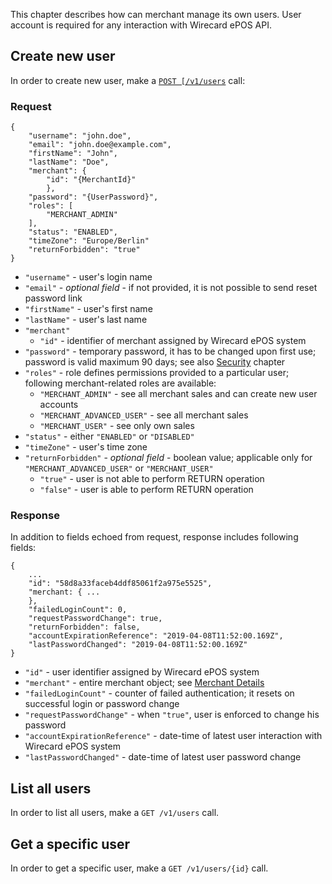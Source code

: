 This chapter describes how can merchant manage its own users. User account is required for any interaction with Wirecard ePOS API.

## Create new user

In order to create new user, make a [`POST [/v1/users`](https://switch.wirecard.com/mswitch-server/v1/users) call:

### Request
        
    {
        "username": "john.doe",
        "email": "john.doe@example.com",
        "firstName": "John",
        "lastName": "Doe",
        "merchant": {
            "id": "{MerchantId}"
            },
        "password": "{UserPassword}",
        "roles": [
            "MERCHANT_ADMIN"
        ],
        "status": "ENABLED",
        "timeZone": "Europe/Berlin"
        "returnForbidden": "true"
    }

- `"username"` - user's login name
- `"email"` - _optional field_ - if not provided, it is not possible to send reset password link
- `"firstName"` - user's first name
- `"lastName"` - user's last name
- `"merchant"`
    - `"id"` - identifier of merchant assigned by Wirecard ePOS system
- `"password"` - temporary password, it has to be changed upon first use; password is valid maximum 90 days; see also [Security](security.md) chapter
- `"roles"` - role defines permissions provided to a particular user; following merchant-related roles are available:
    - `"MERCHANT_ADMIN"` - see all merchant sales and can create new user accounts 
    - `"MERCHANT_ADVANCED_USER"` - see all merchant sales
    - `"MERCHANT_USER"` - see only own sales
- `"status"` - either `"ENABLED"` or `"DISABLED"`
- `"timeZone"` - user's time zone
- `"returnForbidden"` - _optional field_ - boolean value; applicable only for `"MERCHANT_ADVANCED_USER"` or `"MERCHANT_USER"`
    - `"true"` - user is not able to perform RETURN operation
    - `"false"` - user is able to perform RETURN operation

### Response

In addition to fields echoed from request, response includes following fields:

    {        
        ...
        "id": "58d8a33faceb4ddf85061f2a975e5525",
        "merchant: { ...
        },
        "failedLoginCount": 0,
        "requestPasswordChange": true,
        "returnForbidden": false,
        "accountExpirationReference": "2019-04-08T11:52:00.169Z",
        "lastPasswordChanged": "2019-04-08T11:52:00.169Z"
    }
        
- `"id"` - user identifier assigned by Wirecard ePOS system
- `"merchant"` - entire merchant object; see [Merchant Details](merchant.md)
- `"failedLoginCount"` - counter of failed authentication; it resets on successful login or password change
- `"requestPasswordChange"` - when `"true"`, user is enforced to change his password
- `"accountExpirationReference"` - date-time of latest user interaction with Wirecard ePOS system
- `"lastPasswordChanged"` - date-time of latest user password change

## List all users

In order to list all users, make a `GET /v1/users` call.

## Get a specific user

In order to get a specific user, make a `GET /v1/users/{id}` call.